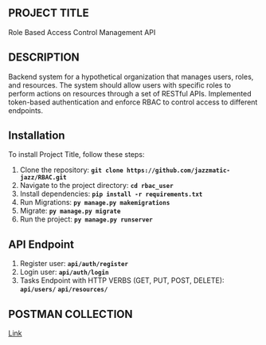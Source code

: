 ## **PROJECT TITLE**
Role Based Access Control Management API

## **DESCRIPTION**
Backend system for a hypothetical organization that manages users, roles, and 
resources. The system should allow users with specific roles to perform actions on 
resources through a set of RESTful APIs. Implemented token-based authentication and 
enforce RBAC to control access to different endpoints.


## **Installation**

To install Project Title, follow these steps:
1. Clone the repository: **`git clone https://github.com/jazzmatic-jazz/RBAC.git`**
2. Navigate to the project directory: **`cd rbac_user`**
3. Install dependencies: **`pip install -r requirements.txt`**
4. Run Migrations: **`py manage.py makemigrations`**
5. Migrate: **`py manage.py migrate`**
6. Run the project: **`py manage.py runserver`**

## **API Endpoint**

1. Register user: **`api/auth/register`**
2. Login user: **`api/auth/login`**
3. Tasks Endpoint with HTTP VERBS (GET, PUT, POST, DELETE): **`api/users/`** **`api/resources/`**

## **POSTMAN COLLECTION**

[Link](https://bold-robot-237718.postman.co/workspace/Assessment~eb79b220-7ad9-4a19-ac44-e970b9543470/collection/20228488-2f9d2ad9-9233-4f94-8b9b-dd586ea07aa3?action=share&creator=20228488&active-environment=20228488-e12cdb34-a84c-4651-893c-7559c89c4972)

